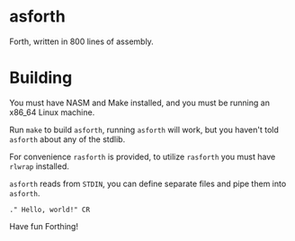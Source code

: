 # asforth
Forth, written in 800 lines of assembly.

# Building
You must have NASM and Make installed, and you must be running an x86_64 Linux machine.

Run `make` to build `asforth`, running `asforth` will work, but you haven't told `asforth` about any of the stdlib.

For convenience `rasforth` is provided, to utilize `rasforth` you must have `rlwrap` installed.

`asforth` reads from `STDIN`, you can define separate files and pipe them into `asforth`.

```
." Hello, world!" CR
```

Have fun Forthing!